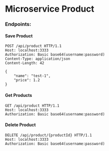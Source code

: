 # Microservice Product

### Endpoints:

#### Save Product

````
POST /api/product HTTP/1.1
Host: localhost:3333
Authorization: Basic base64(username:password)
Content-Type: application/json
Content-Length: 42

{
    "name": "test-1",
    "price": 1.2
}
````

#### Get Products

```
GET /api/product HTTP/1.1
Host: localhost:3333
Authorization: Basic base64(username:password)
```

#### Delete Product

```
DELETE /api/product/{productId} HTTP/1.1
Host: localhost:3333
Authorization: Basic base64(username:password)
```